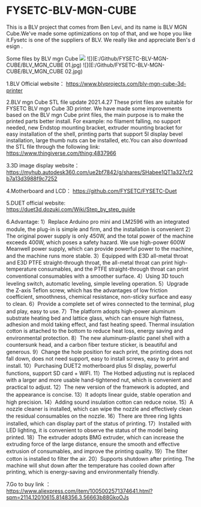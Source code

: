 # FYSETC-BLV-MGN-CUBE
This is a BLV project that comes from Ben Levi, and its name is BLV MGN Cube.We've made some optimizations on top of that, and we hope you like it.Fysetc is one of the suppliers of BLV. We really like and appreciate Ben's design .

Some files by BLV mgn Cube
![](E:/Github/FYSETC-BLV-MGN-CUBE/BLV_MGN_CUBE.jpg)
![](E:/Github/FYSETC-BLV-MGN-CUBE/BLV_MGN_CUBE 01.jpg)
![](E:/Github/FYSETC-BLV-MGN-CUBE/BLV_MGN_CUBE 02.jpg)

1.BLV Official website：
https://www.blvprojects.com/blv-mgn-cube-3d-printer

2.BLV mgn Cube STL file update 2021.4.27
These print files are suitable for FYSETC BLV mgn Cube 3D printer. We have made some improvements based on the BLV mgn Cube print files, the main purpose is to make the printed parts better install. For example: no filament falling, no support needed, new Endstop mounting bracket, extruder mounting bracket for easy installation of the shell, printing parts that support 5I display bevel installation, large thumb nuts can be installed, etc.You can also download the STL file through the following link:
https://www.thingiverse.com/thing:4837966

3.3D image display website：
https://myhub.autodesk360.com/ue2bf7842/g/shares/SHabee1QT1a327cf2b7a13d3988f9c7252

4.Motherboard and LCD：
https://github.com/FYSETC/FYSETC-Duet

5.DUET official website:
https://duet3d.dozuki.com/Wiki/Step_by_step_guide

6.Advantage:
1）Replace Arduino pro mini and LM2596 with an integrated module, the plug-in is simple and firm, and the installation is convenient
2）The original power supply is only 450W, and the total power of the machine exceeds 400W, which poses a safety hazard. We use high-power 600W Meanwell power supply, which can provide powerful power to the machine, and the machine runs more stable.
3）Equipped with E3D all-metal throat and E3D PTFE straight-through throat, the all-metal throat can print high-temperature consumables, and the PTFE straight-through throat can print conventional consumables with a smoother surface.
4）Using 3D touch leveling switch, automatic leveling, simple leveling operation.
5）Upgrade the Z-axis Teflon screw, which has the advantages of low friction coefficient, smoothness, chemical resistance, non-sticky surface and easy to clean.
6）Provide a complete set of wires connected to the terminal, plug and play, easy to use.
7）The platform adopts high-power aluminum substrate heating bed and lattice glass, which can ensure high flatness, adhesion and mold taking effect, and fast heating speed. Thermal insulation cotton is attached to the bottom to reduce heat loss, energy saving and environmental protection.
8）The new aluminum-plastic panel shell with a countersunk head, and a carbon fiber texture sticker, is beautiful and generous.
9）Change the hole position for each print, the printing does not fall down, does not need support, easy to install screws, easy to print and install.
10）Purchasing DUET2 motherboard plus 5I display, powerful functions, support SD card + WIFI.
11）The Hotbed adjusting nut is replaced with a larger and more usable hand-tightened nut, which is convenient and practical to adjust.
12）The new version of the framework is adopted, and the appearance is concise.
13）It adopts linear guide, stable operation and high precision.
14）Adding sound insulation cotton can reduce noise.
15）A nozzle cleaner is installed, which can wipe the nozzle and effectively clean the residual consumables on the nozzle.
16）There are three ring lights installed, which can display part of the status of printing.
17）Installed with LED lighting, it is convenient to observe the status of the model being printed.
18）The extruder adopts BMG extruder, which can increase the extruding force of the large distance, ensure the smooth and effective extrusion of consumables, and improve the printing quality.
19）The filter cotton is installed to filter the air.
20）Supports shutdown after printing. The machine will shut down after the temperature has cooled down after printing, which is energy-saving and environmentally friendly.

7.Go to buy link ：
https://www.aliexpress.com/item/1005002571374641.html?spm=2114.12010615.8148356.3.56663b88GkoOJs


